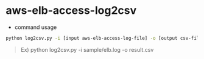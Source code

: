# aws-elb-access-log2csv

- command usage
```bash
python log2csv.py -i [input aws-elb-access-log-file] -o [output csv-file]
```
> Ex) python log2csv.py -i sample/elb.log -o result.csv
